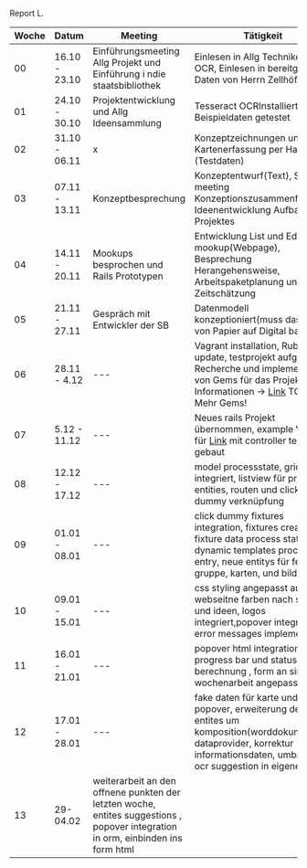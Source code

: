 Report L.

| Woche  | Datum | Meeting | Tätigkeit 
| ------------- | ------------- | ------------- | ------------- |
| 00 | 16.10 - 23.10 | Einführungsmeeting Allg Projekt und Einführung i ndie staatsbibliothek | Einlesen in Allg Techniken der OCR, Einlesen in bereitgestellte Daten von Herrn Zellhöfer
| 01 | 24.10 - 30.10 | Projektentwicklung und Allg Ideensammlung |  Tesseract OCRInstalliert und an Beispieldaten getestet
| 02 | 31.10 - 06.11 | x | Konzeptzeichnungen und Kartenerfassung per Hand (Testdaten)
| 03 | 07.11 - 13.11 | Konzeptbesprechung | Konzeptentwurf(Text), Skype meeting Konzeptionszusammenführung, Ideenentwicklung Aufbau des Projektes
| 04 | 14.11 - 20.11 | Mookups besprochen und Rails Prototypen | Entwicklung List und Edit mookup(Webpage), Besprechung Herangehensweise, Arbeitspaketplanung und Zeitschätzung
| 05 | 21.11 - 27.11 | Gespräch mit Entwickler der SB | Datenmodell konzeptioniert(muss das noch von Papier auf  Digital bannen)
| 06 | 28.11 - 4.12 | --- | Vagrant installation, Ruby update, testprojekt aufgesetzt, Recherche und implementation von Gems für das Projekt, mehr Informationen -> [Link](https://github.com/kaphka/htwmusik/blob/master/notes/gems.md) TODO: Mehr Gems!
| 07 | 5.12 - 11.12 | --- | Neues rails Projekt übernommen, example View für [Link](https://github.com/kaphka/htwmusik/blob/master/bilder/edit.png) mit controller testdaten gebaut
| 08 | 12.12 - 17.12 | --- | model processstate, grid integriert, listview für process entities, routen und click dummy verknüpfung
| 09 | 01.01 - 08.01 | --- | click dummy fixtures integration, fixtures creation, fixture data process state, dynamic templates process entry, neue entitys für felder, gruppe, karten, und bilder
| 10 | 09.01 - 15.01 | --- | css styling angepasst auf webseitne farben nach schema und ideen, logos integriert,popover integriert, error messages implementiert
| 11 | 16.01 - 21.01 | --- | popover html integration, progress bar und status berechnung , form an simons wochenarbeit angepasst
| 12 | 17.01 - 28.01 | --- | fake daten für karte und popover, erweiterung der entites um komposition(worddokument), dataprovider, korrektur informationsdaten, umbau der ocr suggestion in eigene types
|13| 29-04.02| weiterarbeit an den offnene punkten der letzten woche, entites suggestions , popover integration in orm, einbinden ins form html

